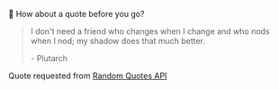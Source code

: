 📣 How about a quote before you go?

> I don't need a friend who changes when I change and who nods when I nod; my shadow does that much better.
>
> <p>- Plutarch</p>

Quote requested from [Random Quotes API](https://github.com/lukePeavey/quotable)
